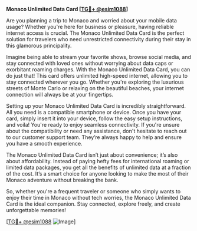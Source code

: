 **Monaco Unlimited Data Card [[TG💪+ @esim1088](https://t.me/s/esim1088)]**

Are you planning a trip to Monaco and worried about your mobile data usage? Whether you're here for business or pleasure, having reliable internet access is crucial. The Monaco Unlimited Data Card is the perfect solution for travelers who need unrestricted connectivity during their stay in this glamorous principality.

Imagine being able to stream your favorite shows, browse social media, and stay connected with loved ones without worrying about data caps or exorbitant roaming charges. With the Monaco Unlimited Data Card, you can do just that! This card offers unlimited high-speed internet, allowing you to stay connected wherever you go. Whether you're exploring the luxurious streets of Monte Carlo or relaxing on the beautiful beaches, your internet connection will always be at your fingertips.

Setting up your Monaco Unlimited Data Card is incredibly straightforward. All you need is a compatible smartphone or device. Once you have your card, simply insert it into your device, follow the easy setup instructions, and voila! You're ready to enjoy seamless connectivity. If you're unsure about the compatibility or need any assistance, don't hesitate to reach out to our customer support team. They’re always happy to help and ensure you have a smooth experience.

The Monaco Unlimited Data Card isn’t just about convenience; it’s also about affordability. Instead of paying hefty fees for international roaming or limited data packages, you get all the benefits of unlimited data at a fraction of the cost. It’s a smart choice for anyone looking to make the most of their Monaco adventure without breaking the bank.

So, whether you're a frequent traveler or someone who simply wants to enjoy their time in Monaco without tech worries, the Monaco Unlimited Data Card is the ideal companion. Stay connected, explore freely, and create unforgettable memories!

[[TG💪+ @esim1088](https://t.me/s/esim1088) ![Image](https://i.postimg.cc/Y0z9fWf4/image.png)]